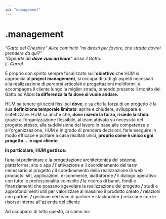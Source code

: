 ```yaml
---
id: "management"
---
```


<PageHeader>

<div>

# .management

_"Gatto del Cheshire" Alice cominciò "mi diresti per favore, che strada dovrei prendere da qui?"_<br/>
_"Dipende da **dove vuoi arrivare**" disse il Gatto._<br/>
_L. Carrol_<br/>

</div>

<HeaderLogo />

</PageHeader>

È proprio con spirito sempre focalizzato sull'**obiettivo** che HUM si approccia al **project management**, si occupa di tutti gli aspetti necessari alla realizzazione di percorsi articolati e progettazioni multiformi, e accompagna il cliente lungo la miglior strada, tenendo presente il monito del Gatto ad Alice: **la differenza la fa dove si vuole andare.**

HUM sa tenere gli occhi fissi sul **dove**, e sa che la forza di un progetto è la sua **definizione temporale limitata**: aprire e chiudere, sviluppare e sintetizzare. HUM sa anche che, **dove risiede la forza, risiede la sfida**: grazie all'organizzazione flessibile, al team attivato su necessità del progetto stesso, alla suddivisione del lavoro in base alle competenze e all'organizzazione, HUM è in grado di prendere decisioni, farle eseguire in modo efficace e portare a casa risultati unici, **proprio come è unico ogni progetto ... e ogni cliente**.

**In particolare, HUM gestisce:**

<div>

l’analisi preliminare e la progettazione architettonica del sistema, piattaforma, sito o app **/** l'attivazione e il coordinamento del team necessario al progetto **/** il coordinamento della realizzazione di web products: siti, applicazioni, e-commerce, piattaforme **/** il dialogo operativo con tutte le professionalità coinvolte **/** la ricerca di bandi, fondi e finanziamenti che possano agevolare la realizzazione del progetto **/** studi e approfondimenti utili per valorizzare al massimo il prodotto creato **/** relazioni con partner **/** gestione dei team di partner e stackholder **/** relazione con le risorse interne all'azienda del cliente


</div>

<Link to="/team">Ad occuparci di tutto questo, ci siamo noi</Link>
